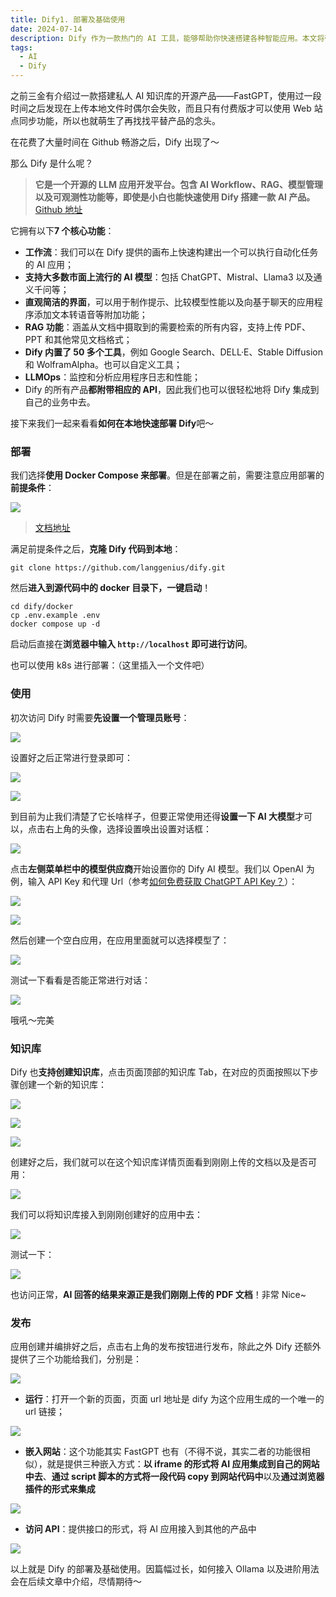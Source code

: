 ```yaml
---
title: Dify1. 部署及基础使用
date: 2024-07-14
description: Dify 作为一款热门的 AI 工具，能够帮助你快速搭建各种智能应用。本文将带你从零开始，掌握 Dify 的基本用法，让你轻松踏入 AI 开发领域。
tags:
  - AI
  - Dify
---
```


之前三金有介绍过一款搭建私人 AI 知识库的开源产品——FastGPT，使用过一段时间之后发现在上传本地文件时偶尔会失败，而且只有付费版才可以使用 Web 站点同步功能，所以也就萌生了再找找平替产品的念头。

在花费了大量时间在 Github 畅游之后，Dify 出现了～

那么 Dify 是什么呢？

> **它是一个开源的 LLM 应用开发平台。包含 AI Workflow、RAG、模型管理以及可观测性功能等，即使是小白也能快速使用 Dify 搭建一款 AI 产品。&#xA;**[Github 地址](https://github.com/langgenius/dify)

它拥有以下**7 个核心功能**：

* **工作流**：我们可以在 Dify 提供的画布上快速构建出一个可以执行自动化任务的 AI 应用；
* **支持大多数市面上流行的 AI 模型**：包括 ChatGPT、Mistral、Llama3 以及通义千问等；
* **直观简洁的界面**，可以用于制作提示、比较模型性能以及向基于聊天的应用程序添加文本转语音等附加功能；
* **RAG 功能**：涵盖从文档中摄取到的需要检索的所有内容，支持上传 PDF、PPT 和其他常见文档格式；
* **Dify 内置了 50 多个工具**，例如 Google Search、DELL·E、Stable Diffusion 和 WolframAlpha。也可以自定义工具；
* **LLMOps**：监控和分析应用程序日志和性能；
* Dify 的所有产品**都附带相应的 API**，因此我们也可以很轻松地将 Dify 集成到自己的业务中去。

接下来我们一起来看看**如何在本地快速部署 Dify**吧～

### 部署

我们选择**使用 Docker Compose 来部署**。但是在部署之前，需要注意应用部署的**前提条件**：

![](assets/1720795355142.webp)

> [文档地址](https://docs.dify.ai/v/zh-hans/getting-started/install-self-hosted/docker-compose)

满足前提条件之后，**克隆 Dify 代码到本地**：

```shellscript
git clone https://github.com/langgenius/dify.git
```

然后**进入到源代码中的 docker 目录下，一键启动**！

```shellscript
cd dify/docker
cp .env.example .env
docker compose up -d
```

启动后直接在**浏览器中输入&#x20;****`http://localhost`****&#x20;即可进行访问**。

也可以使用 k8s 进行部署：（这里插入一个文件吧）

### 使用

初次访问 Dify 时需要**先设置一个管理员账号**：

![](assets/1720534522885.webp)

设置好之后正常进行登录即可：

![](assets/1720534573062.webp)

![](assets/1720795668944.webp)

到目前为止我们清楚了它长啥样子，但要正常使用还得**设置一下 AI 大模型**才可以，点击右上角的头像，选择设置唤出设置对话框：

![](assets/1720534884506.webp)

点击**左侧菜单栏中的模型供应商**开始设置你的 Dify AI 模型。我们以 OpenAI 为例，输入 API Key 和代理 Url（参考[如何免费获取 ChatGPT API Key？](https://mp.weixin.qq.com/s?__biz=MzUyODkwNTg3MA==\&mid=2247484170\&idx=1\&sn=8dae94674046265f0687cc2bdc0a535a\&chksm=fa6860ebcd1fe9fd25c7ce5f3ed7ca3dc0bfbb7812b4ec533ddc24a444a637ddeb6acc110ba5#rd)）：

![](assets/1720795862716.webp)

![](assets/1720534927925.webp)

然后创建一个空白应用，在应用里面就可以选择模型了：

![](assets/1720535011035.webp)

测试一下看看是否能正常进行对话：

![](assets/1720796424487.webp)

哦吼～完美

### 知识库

Dify 也**支持创建知识库**，点击页面顶部的知识库 Tab，在对应的页面按照以下步骤创建一个新的知识库：

![](assets/1720535582335.webp)

![](assets/1720535613296.webp)

![](assets/1720535638698.webp)

创建好之后，我们就可以在这个知识库详情页面看到刚刚上传的文档以及是否可用：

![](assets/1720535656098.webp)

我们可以将知识库接入到刚刚创建好的应用中去：

![](assets/1720535704877.webp)

测试一下：

![](assets/1720535771662.webp)

也访问正常，**AI 回答的结果来源正是我们刚刚上传的 PDF 文档**！非常 Nice\~

### 发布

应用创建并编排好之后，点击右上角的发布按钮进行发布，除此之外 Dify 还额外提供了三个功能给我们，分别是：

![](assets/1720797200256.webp)

* **运行**：打开一个新的页面，页面 url 地址是 dify 为这个应用生成的一个唯一的 url 链接；

![](assets/1720797238940.webp)

* **嵌入网站**：这个功能其实 FastGPT 也有（不得不说，其实二者的功能很相似），就是提供三种嵌入方式：**以 iframe 的形式将 AI 应用集成到自己的网站中去**、**通过 script 脚本的方式将一段代码 copy 到网站代码中**以及**通过浏览器插件的形式来集成**

![](assets/1720797281307.webp)

* **访问 API**：提供接口的形式，将 AI 应用接入到其他的产品中

![](assets/1720797295570.webp)

以上就是 Dify 的部署及基础使用。因篇幅过长，如何接入 Ollama 以及进阶用法会在后续文章中介绍，尽情期待～
